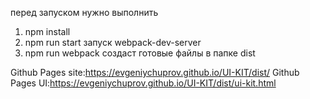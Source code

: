 перед запуском нужно выполнить
1. npm install
2. npm run start запуск webpack-dev-server
3. npm run webpack создаст готовые файлы в папке dist

Github Pages site:https://evgeniychuprov.github.io/UI-KIT/dist/
Github Pages UI:https://evgeniychuprov.github.io/UI-KIT/dist/ui-kit.html
